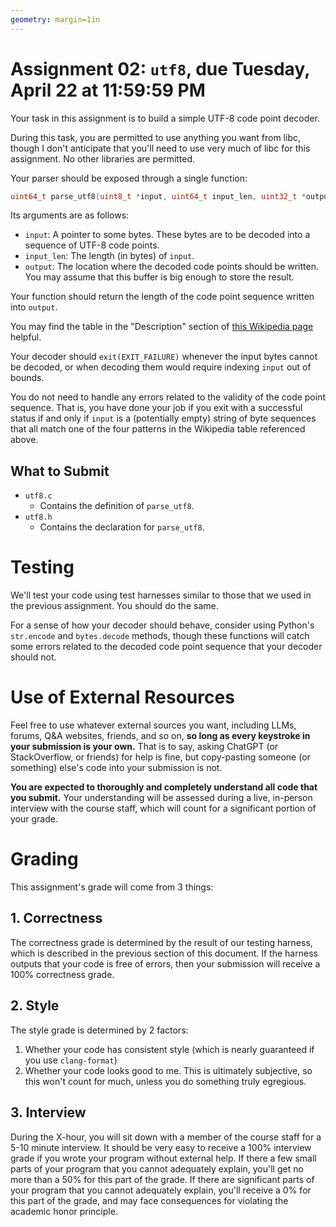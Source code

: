 ```yaml
---
geometry: margin=1in
---
```


# Assignment 02: `utf8`, due Tuesday, April 22 at 11:59:59 PM

Your task in this assignment is to build a simple UTF-8 code point decoder.

During this task, you are permitted to use anything you want from libc, though I don't anticipate that you'll need to use very much of libc for this assignment.
No other libraries are permitted.

Your parser should be exposed through a single function:
```C
uint64_t parse_utf8(uint8_t *input, uint64_t input_len, uint32_t *output);
```

Its arguments are as follows:

- `input`: A pointer to some bytes. These bytes are to be decoded into a sequence of UTF-8 code points.
- `input_len`: The length (in bytes) of `input`.
- `output`: The location where the decoded code points should be written. You may assume that this buffer is big enough to store the result.

Your function should return the length of the code point sequence written into `output`.

You may find the table in the "Description" section of [this Wikipedia page](https://en.wikipedia.org/wiki/UTF-8#Description) helpful.

Your decoder should `exit(EXIT_FAILURE)` whenever the input bytes cannot be decoded, or when decoding them would require indexing `input` out of bounds.

You do not need to handle any errors related to the validity of the code point sequence.
That is, you have done your job if you exit with a successful status if and only if `input` is a (potentially empty) string of byte sequences that all match one of the four patterns in the Wikipedia table referenced above.

## What to Submit

- `utf8.c`
    - Contains the definition of `parse_utf8`.
- `utf8.h`
    - Contains the declaration for `parse_utf8`.

# Testing

We'll test your code using test harnesses similar to those that we used in the previous assignment.
You should do the same.

For a sense of how your decoder should behave, consider using Python's `str.encode` and `bytes.decode` methods, though these functions will catch some errors related to the decoded code point sequence that your decoder should not.

# Use of External Resources

Feel free to use whatever external sources you want, including LLMs, forums, Q&A websites, friends, and so on, **so long as every keystroke in your submission is your own.**
That is to say, asking ChatGPT (or StackOverflow, or friends) for help is fine, but copy-pasting someone (or something) else's code into your submission is not.

**You are expected to thoroughly and completely understand all code that you submit.**
Your understanding will be assessed during a live, in-person interview with the course staff, which will count for a significant portion of your grade.

# Grading

This assignment's grade will come from 3 things:

## 1. Correctness

The correctness grade is determined by the result of our testing harness, which is described in the previous section of this document.
If the harness outputs that your code is free of errors, then your submission will receive a 100% correctness grade.

## 2. Style

The style grade is determined by 2 factors:

1. Whether your code has consistent style (which is nearly guaranteed if you use `clang-format`)
2. Whether your code looks good to me. This is ultimately subjective, so this won't count for much, unless you do something truly egregious.

## 3. Interview

During the X-hour, you will sit down with a member of the course staff for a 5-10 minute interview.
It should be very easy to receive a 100% interview grade if you wrote your program without external help.
If there a few small parts of your program that you cannot adequately explain, you'll get no more than a 50% for this part of the grade.
If there are significant parts of your program that you cannot adequately explain, you'll receive a 0% for this part of the grade, and may face consequences for violating the academic honor principle.
